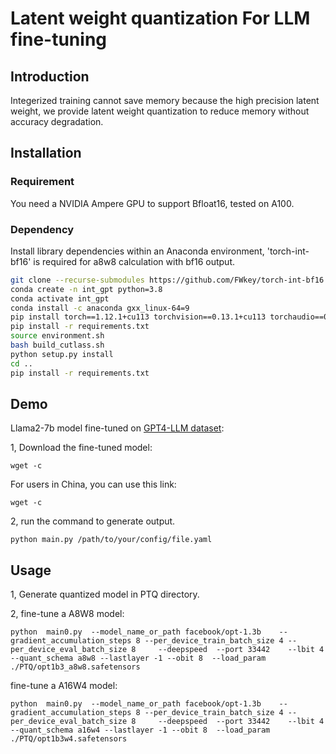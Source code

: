 # Latent weight quantization For LLM fine-tuning

## Introduction

Integerized training cannot save memory because the high precision latent weight, we provide latent weight quantization to reduce memory without accuracy degradation.

## Installation
### Requirement
You need a NVIDIA Ampere GPU to support Bfloat16, tested on A100.
### Dependency
Install library dependencies within an Anaconda environment, 'torch-int-bf16' is required for a8w8 calculation with bf16 output.

```bash
git clone --recurse-submodules https://github.com/FWkey/torch-int-bf16.git
conda create -n int_gpt python=3.8
conda activate int_gpt
conda install -c anaconda gxx_linux-64=9
pip install torch==1.12.1+cu113 torchvision==0.13.1+cu113 torchaudio==0.12.1 --extra-index-url https://download.pytorch.org/whl/cu113
pip install -r requirements.txt
source environment.sh
bash build_cutlass.sh
python setup.py install
cd ..
pip install -r requirements.txt
```

## Demo

Llama2-7b model fine-tuned on [GPT4-LLM dataset](teknium/GPT4-LLM-Cleaned):

1, Download the fine-tuned model:
```
wget -c 
```
For users in China, you can use this link:
```
wget -c 
```

2, run the command to generate output.

```
python main.py /path/to/your/config/file.yaml
```


## Usage
1, Generate quantized model in PTQ directory.


2, fine-tune a A8W8 model:
```
python  main0.py  --model_name_or_path facebook/opt-1.3b    --gradient_accumulation_steps 8 --per_device_train_batch_size 4 --per_device_eval_batch_size 8     --deepspeed  --port 33442    --lbit 4 --quant_schema a8w8 --lastlayer -1 --obit 8  --load_param ./PTQ/opt1b3_a8w8.safetensors
```

fine-tune a A16W4 model:
```
python  main0.py  --model_name_or_path facebook/opt-1.3b    --gradient_accumulation_steps 8 --per_device_train_batch_size 4 --per_device_eval_batch_size 8     --deepspeed  --port 33442    --lbit 4 --quant_schema a16w4 --lastlayer -1 --obit 8  --load_param ./PTQ/opt1b3w4.safetensors
```
